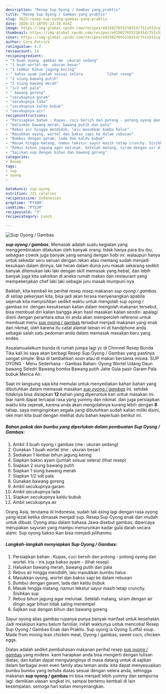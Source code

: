 ```yaml
---
description: "Resep Sup Oyong / Gambas yang praktis"
title: "Resep Sup Oyong / Gambas yang praktis"
slug: 3623-resep-sup-oyong-gambas-yang-praktis
date: 2020-11-16T05:23:14.034Z
image: https://img-global.cpcdn.com/recipes/e91502765521631d/751x532cq70/sup-oyong-gambas-foto-resep-utama.jpg
thumbnail: https://img-global.cpcdn.com/recipes/e91502765521631d/751x532cq70/sup-oyong-gambas-foto-resep-utama.jpg
cover: https://img-global.cpcdn.com/recipes/e91502765521631d/751x532cq70/sup-oyong-gambas-foto-resep-utama.jpg
author: Cora Patrick
ratingvalue: 4.7
reviewcount: 14
recipeingredient:
- "3 buah oyong  gambas me  ukuran sedang"
- "1 buah wortel me  ukuran besar"
- "1 lembar bihun jagung kering"
- " bakso ayam jumlah sesuai selera           lihat resep"
- "2 siung bawang putih"
- "1 siung bawang merah"
- "1/2 sdt pala"
- " bawang goreng"
- "secukupnya garam"
- "secukupnya lada"
- "secukupnya kaldu bubuk"
- "secukupnya air"
recipeinstructions:
- "Persiapkan bahan : Kupas, cuci bersih dan potong - potong oyong dan wortel. Iris - iris juga bakso ayam           (lihat resep)"
- "Haluskan bawang merah, bawang putih dan pala"
- "Rebus air hingga mendidih, lalu masukkan bumbu halus"
- "Masukkan oyong, wortel dan bakso sapi ke dalam rebusan"
- "Bumbui dengan garam, lada dan kaldu bubuk"
- "Masak hingga matang, namun tekstur sayur masih tetap crunchy. Sisihkan sup"
- "Rebus bihun jagung agar melunak. Setelah matang, siram dengan air dingin agar bihun tidak saling menempel"
- "Sajikan sup dengan bihun dan bawang goreng"
categories:
- Resep
tags:
- sup
- oyong
- 

katakunci: sup oyong  
nutrition: 221 calories
recipecuisine: Indonesian
preptime: "PT40M"
cooktime: "PT52M"
recipeyield: "3"
recipecategory: Lunch

---
```



![Sup Oyong / Gambas](https://img-global.cpcdn.com/recipes/e91502765521631d/751x532cq70/sup-oyong-gambas-foto-resep-utama.jpg)

<b><i>sup oyong / gambas</i></b>, Memasak adalah suatu kegiatan yang menggembirakan dilakukan oleh banyak orang. tidak hanya para ibu ibu, sebagian cowok juga banyak yang senang dengan hobi ini. walaupun hanya untuk sekedar seru seruan dengan rekan atau memang sudah menjadi kesukaan dalam dirinya. tak heran dalam dunia juru masak sekarang sedikit banyak ditemukan laki laki dengan skill memasak yang hebat, dan lebih banyak juga kita saksikan di aneka rumah makan dan restaurant yang mempekerjakan chef laki laki sebagai juru masak mumpuni nya.

Baiklah, kita kembali ke perihal resep resep makanan <i>sup oyong / gambas</i>. di setiap pekerjaan kita, bisa jadi akan terasa menyenangkan apabila sejenak kita menyisihkan sedikit waktu untuk mengolah sup oyong / gambas ini. dengan kesuksesan kalian dalam mengolah makanan tersebut, bisa membuat diri kalian bangga akan hasil masakan kalian sendiri. apalagi disini dengan perantara situs ini anda akan memperoleh referensi untuk membuat menu <u>sup oyong / gambas</u> tersebut menjadi makanan yang enak dan nikmat, oleh karena itu catat alamat laman ini di handphone anda sebagai salah satu pedoman anda dalam memasak masakan baru yang endes.

Assalamualaikum bunda di rumah jumpa lagi yc di Chnnnel Resep Bunda Tika kali ini saya akan berbagi Resep Sup Oyong / Gambas yang pastinya sangat simple. Bisa di tambahkan soon atau di makan bersama miswa. SUP OYONG - Menu Sederhana - Gambas Bahan: Oyong Wortel Udang Daun bawang Seledri Bawang bomba Bawang putih Jahe Gula pasir Garam Pala bubuk Merica Air.


Saat ini langsung saja kita memulai untuk menyediakan bahan bahan yang dibutuhkan dalam memasak masakan <u><i>sup oyong / gambas</i></u> ini. setidak tidaknya bisa disiapkan <b>12</b> bahan yang diperuntuk kan untuk masakan ini. biar nanti dapat tercapai rasa yang yummy dan nikmat. dan juga persiapkan waktu kita sejenak, karena anda akan mengolahnya kurang lebih dengan <b>8</b> tahap. saya menginginkan segala yang dibutuhkan sudah kalian miliki disini, oke mari kita buat dengan melihat dulu bahan keperluan berikut ini.

<!--inarticleads1-->

##### Bahan pokok dan bumbu yang diperlukan dalam pembuatan Sup Oyong / Gambas:

1. Ambil 3 buah oyong / gambas (me : ukuran sedang)
1. Gunakan 1 buah wortel (me : ukuran besar)
1. Sediakan 1 lembar bihun jagung kering
1. Siapkan  bakso ayam (jumlah sesuai selera)           (lihat resep)
1. Siapkan 2 siung bawang putih
1. Siapkan 1 siung bawang merah
1. Siapkan 1/2 sdt pala
1. Gunakan  bawang goreng
1. Ambil secukupnya garam
1. Ambil secukupnya lada
1. Siapkan secukupnya kaldu bubuk
1. Ambil secukupnya air


Orang Asia, terutama di Indonesia, sudah tak asing lagi dengan rasa oyong yang lezat ketika dimasak menjadi sup. Resep Sup Oyong enak dan mudah untuk dibuat. Oyong atau dalam bahasa Jawa disebut gambas, dipercaya merupakan sayuran yang mampu menurunkan kadar gula darah secara alami. Sup oyong bakso ikan bisa menjadi pilihanmu. 

<!--inarticleads2-->

##### Langkah-langkah menyiapkan Sup Oyong / Gambas:

1. Persiapkan bahan : Kupas, cuci bersih dan potong - potong oyong dan wortel. Iris - iris juga bakso ayam -           (lihat resep)
1. Haluskan bawang merah, bawang putih dan pala
1. Rebus air hingga mendidih, lalu masukkan bumbu halus
1. Masukkan oyong, wortel dan bakso sapi ke dalam rebusan
1. Bumbui dengan garam, lada dan kaldu bubuk
1. Masak hingga matang, namun tekstur sayur masih tetap crunchy. Sisihkan sup
1. Rebus bihun jagung agar melunak. Setelah matang, siram dengan air dingin agar bihun tidak saling menempel
1. Sajikan sup dengan bihun dan bawang goreng


Sayur oyong alias gambas rupanya punya banyak manfaat untuk kesehatan. Jadi meskipun kamu belum familiar, inilah waktunya untuk mencoba! Resep Sup Oyong / Gambas Enak dan Praktis. Sup oyong is Oyong (Luffa) soup. Made from mixing lean chicken meat, Oyong / gambas, sweet corn, chicken eggs. 

Diatas adalah sedikit pembahasan makanan perihal resep <u>sup oyong / gambas</u> yang endess. kami harapkan anda bisa mengerti dengan tulisan diatas, dan kalian dapat mengulanginya di masa datang untuk di sajikan dalam berbagai even even family atau teman anda. kita dapat menyesuaikan bumbu bumbu yang tertulis diatas sesuai dengan selera anda, sehingga makanan <b>sup oyong / gambas</b> ini bisa menjadi lebih yummy dan sempurna lagi. demikian ulasan singkat ini, sampai bertemu kembali di lain kesempatan. semoga hari kalian menyenangkan.
